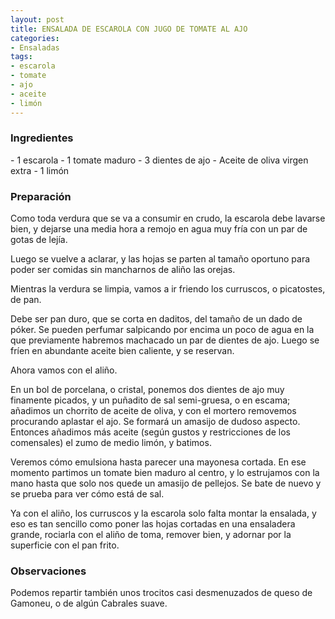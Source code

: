 ```yaml
---
layout: post
title: ENSALADA DE ESCAROLA CON JUGO DE TOMATE AL AJO
categories:
- Ensaladas
tags:
- escarola
- tomate
- ajo
- aceite
- limón
---
```

<h3>Ingredientes</h3>
- 1 escarola
- 1 tomate maduro
- 3 dientes de ajo
- Aceite de oliva virgen extra
- 1 limón

<h3>Preparación</h3>
Como toda verdura que se va a consumir en crudo, la escarola debe lavarse bien, y dejarse una media hora a remojo en agua muy fría con un par de gotas de lejía.

Luego se vuelve a aclarar, y las hojas se parten al tamaño oportuno para poder ser comidas sin mancharnos de aliño las orejas.

Mientras la verdura se limpia, vamos a ir friendo los curruscos, o picatostes, de pan.

Debe ser pan duro, que se corta en daditos, del tamaño de un dado de póker. Se pueden perfumar salpicando por encima un poco de agua en la que previamente habremos machacado un par de dientes de ajo. Luego se fríen en abundante aceite bien caliente, y se reservan.

Ahora vamos con el aliño.

En un bol de porcelana, o cristal, ponemos dos dientes de ajo muy finamente picados, y un puñadito de sal semi-gruesa, o en escama; añadimos un chorrito de aceite de oliva, y con el mortero removemos procurando aplastar el ajo. Se formará un amasijo de dudoso aspecto. Entonces añadimos más aceite (según gustos y restricciones de los comensales) el zumo de medio limón, y batimos.

Veremos cómo emulsiona hasta parecer una mayonesa cortada. En ese momento partimos un tomate bien maduro al centro, y lo estrujamos con la mano hasta que solo nos quede un amasijo de pellejos. Se bate de nuevo y se prueba para ver cómo está de sal.

Ya con el aliño, los curruscos y la escarola solo falta montar la ensalada, y eso es tan sencillo como poner las hojas cortadas en una ensaladera grande, rociarla con el aliño de toma, remover bien, y adornar por la superficie con el pan frito.

<h3>Observaciones</h3>
Podemos repartir también unos trocitos casi desmenuzados de queso de Gamoneu, o de algún Cabrales suave.